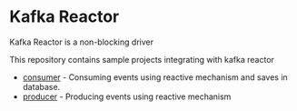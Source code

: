 # Kafka Reactor

Kafka Reactor is a non-blocking driver

This repository contains sample projects integrating with kafka reactor

  - [consumer](./boot-kafka-reactor-consumer/README.md) - Consuming events using reactive mechanism and saves in database.
  - [producer](./boot-kafka-reactor-producer/README.md) - Producing events using reactive mechanism
